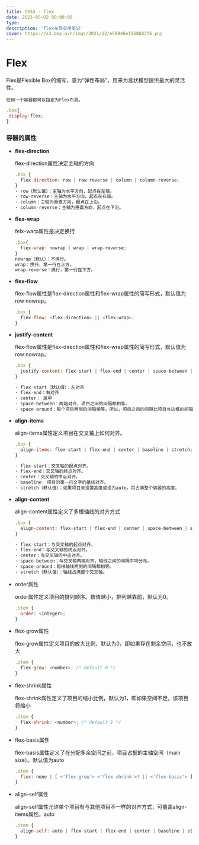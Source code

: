 ```yaml
---
title: CSS3 - flex
date: 2021-05-02 00:00:00
type:
description: 'flex布局实用笔记'
cover: https://s3.bmp.ovh/imgs/2021/12/e59946e1568683f6.png
---
```



# Flex #

Flex是Flexible Box的缩写，意为”弹性布局”，用来为盒状模型提供最大的灵活性。

`任何一个容器都可以指定为Flex布局。`

```javascript
.box{
 display:flex;
}
```

### 容器的属性 ###

- **flex-direction**

  flex-direction属性决定主轴的方向

  ```javascript
  .box {
    flex-direction: row | row-reverse | column | column-reverse;
  }
  · row（默认值）：主轴为水平方向，起点在左端。
  · row-reverse：主轴为水平方向，起点在右端。
  · column：主轴为垂直方向，起点在上沿。
  · column-reverse：主轴为垂直方向，起点在下沿。
  ```

- **flex-wrap**

  felx-warp属性是决定换行

  ```javascript
  .box{
    flex-wrap: nowrap | wrap | wrap-reverse;
  }
  nowrap（默认）：不换行。
  wrap：换行，第一行在上方。
  wrap-reverse：换行，第一行在下方。
  ```

- **flex-flow**

  flex-flow属性是flex-direction属性和flex-wrap属性的简写形式，默认值为row nowrap。

  ```javascript
  .box {
    flex-flow: <flex-direction> || <flex-wrap>;
  }
  ```

- **justify-content**

  flex-flow属性是flex-direction属性和flex-wrap属性的简写形式，默认值为row nowrap。

  ```javascript
  .box {
    justify-content: flex-start | flex-end | center | space-between | space-around;
  }
  
  · flex-start（默认值）：左对齐
  · flex-end：右对齐
  · center： 居中
  · space-between：两端对齐，项目之间的间隔都相等。
  · space-around：每个项目两侧的间隔相等。所以，项目之间的间隔比项目与边框的间隔大一倍。
  ```

- **align-items**

  align-items属性定义项目在交叉轴上如何对齐。

  ```javascript
  .box {
    align-items: flex-start | flex-end | center | baseline | stretch;
  }
  
  · flex-start：交叉轴的起点对齐。
  · flex-end：交叉轴的终点对齐。
  · center：交叉轴的中点对齐。
  · baseline: 项目的第一行文字的基线对齐。
  · stretch（默认值）：如果项目未设置高度或设为auto，将占满整个容器的高度。
  ```

- **align-content**

  align-content属性定义了多根轴线的对齐方式

  ```javascript
  .box {
    align-content: flex-start | flex-end | center | space-between | space-around | stretch;
  }
  
  · flex-start：与交叉轴的起点对齐。
  · flex-end：与交叉轴的终点对齐。
  · center：与交叉轴的中点对齐。
  · space-between：与交叉轴两端对齐，轴线之间的间隔平均分布。
  · space-around：每根轴线两侧的间隔都相等。
  · stretch（默认值）：轴线占满整个交叉轴。
  ```

  

- order属性

  order属性定义项目的排列顺序。数值越小，排列越靠前，默认为0。

  ```javascript
  .item {
    order: <integer>;
  }
  ```

- flex-grow属性

  flex-grow属性定义项目的放大比例，默认为0，即如果存在剩余空间，也不放大

  ```javascript
  .item {
    flex-grow: <number>; /* default 0 */
  }
  ```

- flex-shrink属性

  flex-shrink属性定义了项目的缩小比例，默认为1，即如果空间不足，该项目将缩小

  ```javascript
  .item {
    flex-shrink: <number>; /* default 1 */
  }
  ```

- flex-basis属性

  flex-basis属性定义了在分配多余空间之前，项目占据的主轴空间（main size）。默认值为auto

  ```javascript
  .item {
    flex: none | [ <'flex-grow'> <'flex-shrink'>? || <'flex-basis'> ]
  }
  ```

- align-self属性

  align-self属性允许单个项目有与其他项目不一样的对齐方式，可覆盖align-items属性。auto

  ```javascript
  .item {
    align-self: auto | flex-start | flex-end | center | baseline | stretch;
  }
  ```

